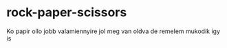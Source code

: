# rock-paper-scissors
Ko papir ollo jobb
valamiennyire jol meg van oldva de remelem mukodik igy is
 
